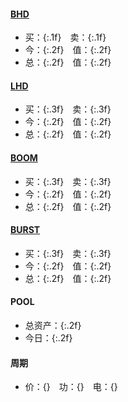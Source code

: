 
#### [BHD](https://www.aex-global.com/page/trade.html?mk_type=CNC&trade_coin_name=BHD)
- 买：{:.1f}　卖：{:.1f}
- 今：{:.2f}　值：{:.2f}
- 总：{:.2f}　值：{:.2f}

#### [LHD](https://openapi.bitmart.io/v2/ticker?symbol=LHD_BHD)
- 买：{:.3f}　卖：{:.3f}
- 今：{:.2f}　值：{:.2f}
- 总：{:.2f}　值：{:.2f}

#### [BOOM](https://www.qbtc.ink/trade?symbol=BOOM_CNYT)
- 买：{:.3f}　卖：{:.3f}
- 今：{:.2f}　值：{:.2f}
- 总：{:.2f}　值：{:.2f}

#### [BURST](https://www.qbtc.ink/trade?symbol=BURST_CNYT)
- 买：{:.3f}　卖：{:.3f}
- 今：{:.2f}　值：{:.2f}
- 总：{:.2f}　值：{:.2f}

#### POOL
- 总资产：{:.2f}
- 今日：{:.2f}

#### 周期
- 价：{}　功：{}　电：{}


